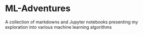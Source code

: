 # ML-Adventures
A collection of markdowns and Jupyter notebooks presenting my exploration into various machine learning algorithms
